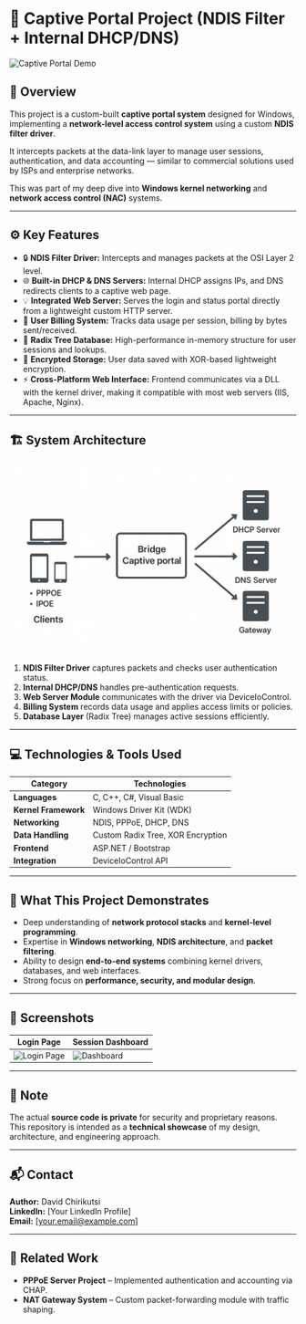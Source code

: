 # 🧩 Captive Portal Project (NDIS Filter + Internal DHCP/DNS)

![Captive Portal Demo](images/demo_screenshot.png)

## 📖 Overview
This project is a custom-built **captive portal system** designed for Windows, implementing a **network-level access control system** using a custom **NDIS filter driver**.

It intercepts packets at the data-link layer to manage user sessions, authentication, and data accounting — similar to commercial solutions used by ISPs and enterprise networks.

This was part of my deep dive into **Windows kernel networking** and **network access control (NAC)** systems.

---

## ⚙️ Key Features
- 🔒 **NDIS Filter Driver:** Intercepts and manages packets at the OSI Layer 2 level.
- 🌐 **Built-in DHCP & DNS Servers:** Internal DHCP assigns IPs, and DNS redirects clients to a captive web page.
- 💡 **Integrated Web Server:** Serves the login and status portal directly from a lightweight custom HTTP server.
- 🧮 **User Billing System:** Tracks data usage per session, billing by bytes sent/received.
- 🧠 **Radix Tree Database:** High-performance in-memory structure for user sessions and lookups.
- 🧾 **Encrypted Storage:** User data saved with XOR-based lightweight encryption.
- ⚡ **Cross-Platform Web Interface:** Frontend communicates via a DLL with the kernel driver, making it compatible with most web servers (IIS, Apache, Nginx).

---

## 🏗️ System Architecture

![Architecture Diagram](images/architecture.png)

1. **NDIS Filter Driver** captures packets and checks user authentication status.  
2. **Internal DHCP/DNS** handles pre-authentication requests.  
3. **Web Server Module** communicates with the driver via DeviceIoControl.  
4. **Billing System** records data usage and applies access limits or policies.  
5. **Database Layer** (Radix Tree) manages active sessions efficiently.

---

## 💻 Technologies & Tools Used
| Category | Technologies |
|-----------|---------------|
| **Languages** | C, C++, C#, Visual Basic |
| **Kernel Framework** | Windows Driver Kit (WDK) |
| **Networking** | NDIS, PPPoE, DHCP, DNS |
| **Data Handling** | Custom Radix Tree, XOR Encryption |
| **Frontend** | ASP.NET / Bootstrap |
| **Integration** | DeviceIoControl API |

---

## 🎯 What This Project Demonstrates
- Deep understanding of **network protocol stacks** and **kernel-level programming**.  
- Expertise in **Windows networking**, **NDIS architecture**, and **packet filtering**.  
- Ability to design **end-to-end systems** combining kernel drivers, databases, and web interfaces.  
- Strong focus on **performance, security, and modular design**.

---

## 📸 Screenshots

| Login Page | Session Dashboard |
|-------------|------------------|
| ![Login Page](images/login_page.png) | ![Dashboard](images/dashboard.png) |

---

## 🔐 Note
The actual **source code is private** for security and proprietary reasons.  
This repository is intended as a **technical showcase** of my design, architecture, and engineering approach.

---

## 📬 Contact
**Author:** David Chirikutsi  
**LinkedIn:** [Your LinkedIn Profile]  
**Email:** [your.email@example.com]

---

## 🧠 Related Work
- **PPPoE Server Project** – Implemented authentication and accounting via CHAP.
- **NAT Gateway System** – Custom packet-forwarding module with traffic shaping.
